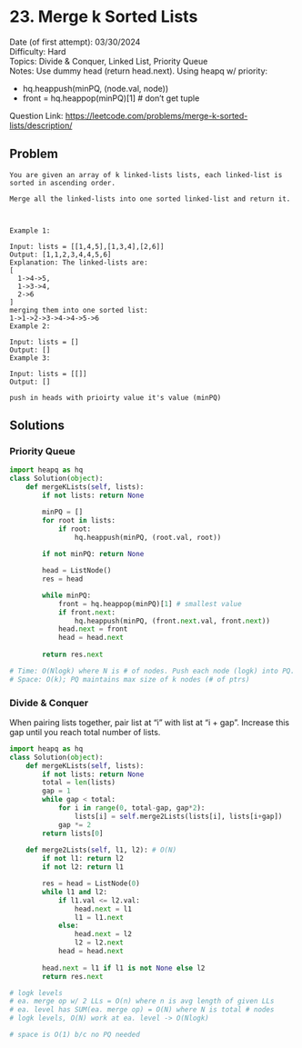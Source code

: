 # 23. Merge k Sorted Lists

Date (of first attempt): 03/30/2024  
Difficulty: Hard  
Topics: Divide & Conquer, Linked List, Priority Queue  
Notes: Use dummy head (return head.next).
Using heapq w/ priority:
- hq.heappush(minPQ, (node.val, node))
- front = hq.heappop(minPQ)[1] # don’t get tuple 

Question Link: https://leetcode.com/problems/merge-k-sorted-lists/description/


## Problem

```
You are given an array of k linked-lists lists, each linked-list is sorted in ascending order.

Merge all the linked-lists into one sorted linked-list and return it.

 

Example 1:

Input: lists = [[1,4,5],[1,3,4],[2,6]]
Output: [1,1,2,3,4,4,5,6]
Explanation: The linked-lists are:
[
  1->4->5,
  1->3->4,
  2->6
]
merging them into one sorted list:
1->1->2->3->4->4->5->6
Example 2:

Input: lists = []
Output: []
Example 3:

Input: lists = [[]]
Output: []
```

```
push in heads with prioirty value it's value (minPQ)
```

## Solutions

### Priority Queue

```python
import heapq as hq
class Solution(object):
    def mergeKLists(self, lists):
        if not lists: return None

        minPQ = []
        for root in lists:
            if root:
                hq.heappush(minPQ, (root.val, root))
        
        if not minPQ: return None

        head = ListNode()
        res = head

        while minPQ:
            front = hq.heappop(minPQ)[1] # smallest value
            if front.next:
                hq.heappush(minPQ, (front.next.val, front.next)) 
            head.next = front
            head = head.next
        
        return res.next

# Time: O(Nlogk) where N is # of nodes. Push each node (logk) into PQ.
# Space: O(k); PQ maintains max size of k nodes (# of ptrs)
```

### Divide & Conquer

When pairing lists together, pair list at “i” with list at “i + gap”. Increase this gap until you reach total number of lists.

```python
import heapq as hq
class Solution(object):
    def mergeKLists(self, lists):
        if not lists: return None
        total = len(lists)
        gap = 1
        while gap < total: 
            for i in range(0, total-gap, gap*2):
                lists[i] = self.merge2Lists(lists[i], lists[i+gap])
            gap *= 2
        return lists[0]
    
    def merge2Lists(self, l1, l2): # O(N)
        if not l1: return l2
        if not l2: return l1

        res = head = ListNode(0)
        while l1 and l2:
            if l1.val <= l2.val:
                head.next = l1
                l1 = l1.next
            else:
                head.next = l2
                l2 = l2.next
            head = head.next
        
        head.next = l1 if l1 is not None else l2
        return res.next

# logk levels
# ea. merge op w/ 2 LLs = O(n) where n is avg length of given LLs
# ea. level has SUM(ea. merge op) = O(N) where N is total # nodes
# logk levels, O(N) work at ea. level -> O(Nlogk)

# space is O(1) b/c no PQ needed
```